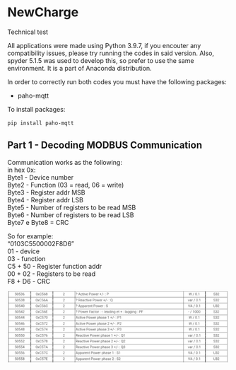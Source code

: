 # NewCharge
Technical test

All applications were made using Python 3.9.7, if you encouter any compatibility issues, please try running the codes in said version.
Also, spyder 5.1.5 was used to develop this, so prefer to use the same environment. It is a part of Anaconda distribution.

In order to correctly run both codes you must have the following packages:
* paho-mqtt

To install packages:
   ```sh
   pip install paho-mqtt
   ```
   
## Part 1 - Decoding MODBUS Communication

Communication works as the following:</br>
   in hex 0x:</br>
   Byte1 - Device number </br>
   Byte2 - Function (03 = read, 06 = write) </br>
   Byte3 - Register addr MSB </br>
   Byte4 - Register addr LSB </br>
   Byte5 - Number of registers to be read MSB </br>
   Byte6 - Number of registers to be read LSB </br>
   Byte7 e Byte8 = CRC </br>

So for example: </br>
“0103C5500002F8D6” </br>
01 - device </br>
03 - function </br>
C5 + 50 - Register function addr </br>
00 + 02 - Registers to be read </br>
F8 + D6 - CRC </br>

![Product Name Screen Shot][product-screenshot]


[product-screenshot]: images/Screenshot_20220915-140608_Chrome.jpg
